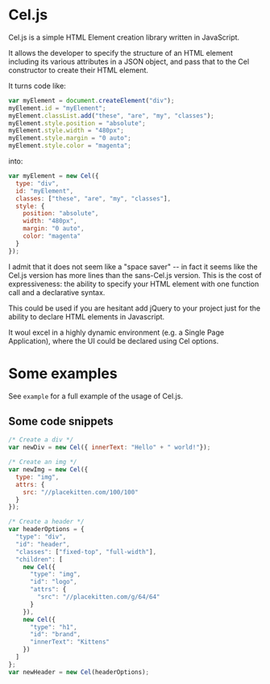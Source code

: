 # Cel.js

Cel.js is a simple HTML Element creation library written in JavaScript.

It allows the developer to specify the structure of an HTML element including its various attributes in a JSON object, and pass that to the Cel constructor to create their HTML element.

It turns code like:

```javascript
var myElement = document.createElement("div");
myElement.id = "myElement";
myElement.classList.add("these", "are", "my", "classes");
myElement.style.position = "absolute";
myElement.style.width = "480px";
myElement.style.margin = "0 auto";
myElement.style.color = "magenta";
```

into:

```javascript
var myElement = new Cel({
  type: "div",
  id: "myElement",
  classes: ["these", "are", "my", "classes"],
  style: {
    position: "absolute",
    width: "480px",
    margin: "0 auto",
    color: "magenta"
  }
});
```

I admit that it does not seem like a "space saver" -- in fact it seems like the Cel.js version has more lines than the sans-Cel.js version.
This is the cost of expressiveness: the ability to specify your HTML element with one function call and a declarative syntax.

This could be used if you are hesitant add jQuery to your project just for the ability to declare HTML elements in Javascript.

It woul excel in a highly dynamic environment (e.g. a Single Page Application), where the UI could be declared using Cel options.

# Some examples

See `example` for a full example of the usage of Cel.js.

## Some code snippets

```javascript
/* Create a div */
var newDiv = new Cel({ innerText: "Hello" + " world!"});

/* Create an img */
var newImg = new Cel({
  type: "img",
  attrs: {
    src: "//placekitten.com/100/100"
  }
});

/* Create a header */
var headerOptions = {
  "type": "div",
  "id": "header",
  "classes": ["fixed-top", "full-width"],
  "children": [
    new Cel({
      "type": "img",
      "id": "logo",
      "attrs": {
        "src": "//placekitten.com/g/64/64"
      }
    }),
    new Cel({
      "type": "h1",
      "id": "brand",
      "innerText": "Kittens"
    })
  ]
};
var newHeader = new Cel(headerOptions);
```

